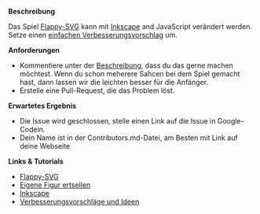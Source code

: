 **Beschreibung**

Das Spiel [Flappy-SVG](https://github.com/fossasia/flappy-svg#flappy-svg) kann mit [Inkscape](http://inkscape.org/) and JavaScript verändert werden. 
Setze einen [einfachen Verbesserungsvorschlag](https://github.com/fossasia/flappy-svg/issues) um.

**Anforderungen**

- Kommentiere unter der [Beschreibung](https://github.com/fossasia/flappy-svg/issues), dass du das gerne machen möchtest. Wenn du schon meherere Sahcen bei dem Spiel gemacht hast, dann lassen wir die leichten besser für die Anfänger.
- Erstelle eine Pull-Request, die das Problem löst. 

**Erwartetes Ergebnis**

- Die Issue wird geschlossen, stelle einen Link auf die Issue in Google-Codein.
- Dein Name ist in der Contributors.md-Datei, am Besten mit Link auf deine Webseite

**Links & Tutorials**

- [Flappy-SVG](https://github.com/fossasia/flappy-svg#flappy-svg)
- [Eigene Figur ertsellen](https://www.youtube.com/watch?v=dPHrmw4r16o)
- [Inkscape](http://inkscape.org/)
- [Verbesserungsvorschläge und Ideen](https://github.com/fossasia/flappy-svg/issues)
